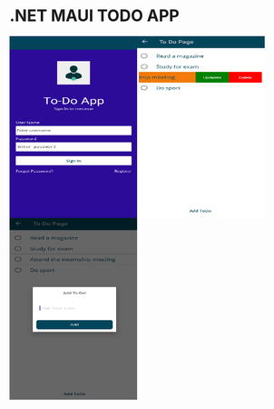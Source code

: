 # .NET MAUI TODO APP
<img align="left" src="https://github.com/BusraYorulmaz/.net-maui-todo-app/blob/main/ScreenShoots/screen1.png" width="225" height="320" />
<img align="left" src="https://github.com/BusraYorulmaz/.net-maui-todo-app/blob/main/ScreenShoots/screen4.png" width="225" height="320" />
<img align="left" src="https://github.com/BusraYorulmaz/.net-maui-todo-app/blob/main/ScreenShoots/screen3.png" width="225" height="320" />
